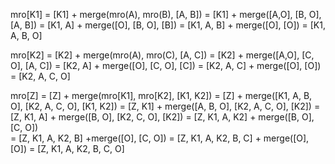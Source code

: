 


mro[K1] = [K1] + merge(mro(A), mro(B), [A, B])
             =  [K1] + merge([A,O], [B, O], [A, B])
             =  [K1, A] + merge([O], [B, O], [B])
             =  [K1, A, B] + merge([O], [O])
             =  [K1, A, B, O]

mro[K2] = [K2] + merge(mro(A), mro(C), [A, C])
             =  [K2] + merge([A,O], [C, O], [A, C])
             =  [K2, A] + merge([O], [C, O], [C])
             =  [K2, A, C] + merge([O], [O])
             =  [K2, A, C, O]
 

mro[Z] = [Z]  + merge(mro[K1], mro[K2], [K1, K2])
           = [Z] + merge([K1, A, B, O], [K2, A, C, O], [K1, K2])
           = [Z, K1] + merge([A, B, O], [K2, A, C, O], [K2])
           = [Z, K1, A] + merge([B, O], [K2, C, O], [K2])
           = [Z, K1, A, K2] + merge([B, O], [C, O])    
           = [Z, K1, A, K2, B] +merge([O], [C, O])
           = [Z, K1, A, K2, B, C] + merge([O], [O])
           = [Z, K1, A, K2, B, C, O]
